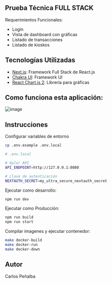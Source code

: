 ## Prueba Técnica FULL STACK

Requerimientos Funcionales:

-   Login
-   Vista de dashboard con gráficas
-   Listado de transacciones
-   Listado de kioskos

## Tecnologías Utilizadas

-   [Next.js](https://nextjs.org/): Framework Full Stack de React.js
-   [Chakra UI](https://chakra-ui.com/): Framework UI
-   [React Chart.js 2](https://react-chartjs-2.js.org/): Libreria para gráficas

## Como funciona esta aplicación:

![image](https://github.com/javiier507/xplor-test/assets/8405694/12724d6c-f2cc-4c97-8d05-a360040a9768)

## Instrucciones

Configurar variables de entorno

```bash
cp .env.example .env.local
```

```bash
# .env.local

# Xplor API
API_ENDPOINT=http://127.0.0.1:8080

# Llave de autenticación
NEXTAUTH_SECRET=my_ultra_secure_nextauth_secret
```

Ejecutar como desarrollo:

```bash
npm run dev
```

Ejecutar como Producción:

```bash
npm run build
npm run start
```

Compilar imagenes y ejecutar contenedor:

```bash
make docker-build
make docker-run
make docker-down
```

## Autor

Carlos Peñalba
